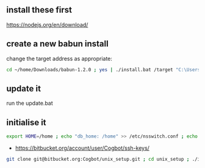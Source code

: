 ## install these first ##

https://nodejs.org/en/download/

## create a new babun install ##

change the target address as appropriate:

```bash
cd ~/home/Downloads/babun-1.2.0 ; yes | ./install.bat /target "C:\Users\[username]\babun"
```

## update it ##

run the update.bat

## initialise it ##

```bash
export HOME=/home ; echo "db_home: /home" >> /etc/nsswitch.conf ; echo "db_shell: /bin/zsh" >> /etc/nsswitch.conf ; mkpasswd -l -p "$(cygpath -H)" > /etc/passwd ; rm /etc/passwd ; rm /etc/group ; cd ~ ; mkdir .ssh ; yes | ssh-keygen -q -N "" -f ~/.ssh/id_rsa -t rsa -b 4096 -C "luke.avery@live.co.uk" ; sudo chmod 600 ~/.ssh/* ; cat ~/.ssh/id_rsa.pub
```

* https://bitbucket.org/account/user/Cogbot/ssh-keys/

```bash
git clone git@bitbucket.org:Cogbot/unix_setup.git ; cd unix_setup ; ./install.sh
```
